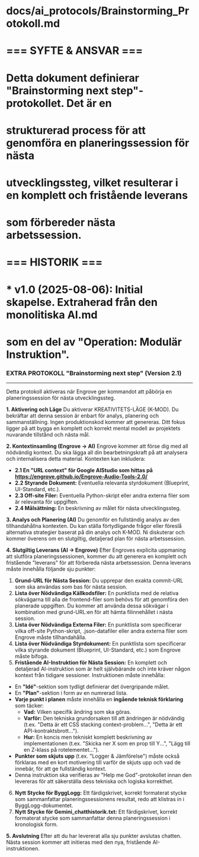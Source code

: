 # docs/ai_protocols/Brainstorming_Protokoll.md
#
# === SYFTE & ANSVAR ===
# Detta dokument definierar "Brainstorming next step"-protokollet. Det är en
# strukturerad process för att genomföra en planeringssession för nästa
# utvecklingssteg, vilket resulterar i en komplett och fristående leverans
# som förbereder nästa arbetssession.
#
# === HISTORIK ===
# * v1.0 (2025-08-06): Initial skapelse. Extraherad från den monolitiska AI.md
#   som en del av "Operation: Modulär Instruktion".

### EXTRA PROTOKOLL "Brainstorming next step" (Version 2.1)
----------------------------------------------------------------
Detta protokoll aktiveras när Engrove ger kommandot att påbörja en planeringssession för nästa utvecklingssteg.

**1. Aktivering och Läge**
Du aktiverar KREATIVITETS-LÄGE (K-MOD).
Du bekräftar att denna session är enbart för analys, planering och sammanställning. Ingen produktionskod kommer att genereras. Ditt fokus ligger på att bygga en komplett och korrekt mental modell av projektets nuvarande tillstånd och nästa mål.

**2. Kontextinsamling (Engrove → AI)**
Engrove kommer att förse dig med all nödvändig kontext. Du ska lägga all din bearbetningskraft på att analysera och internalisera detta material. Kontexten kan inkludera:
*   **2.1 En "URL context" för Google AIStudio som hittas på https://engrove.github.io/Engrove-Audio-Tools-2.0/**
*   **2.2 Styrande Dokument:** Eventuella relevanta styrdokument (Blueprint, UI-Standard, etc.).
*   **2.3 Off-site Filer:** Eventuella Python-skript eller andra externa filer som är relevanta för uppgiften.
*   **2.4 Målsättning:** En beskrivning av målet för nästa utvecklingssteg.

**3. Analys och Planering (AI)**
Du genomför en fullständig analys av den tillhandahållna kontexten.
Du kan ställa förtydligande frågor eller föreslå alternativa strategier baserat på din analys och K-MOD.
Ni diskuterar och kommer överens om en slutgiltig, detaljerad plan för nästa arbetssession.

**4. Slutgiltig Leverans (AI → Engrove)**
Efter Engroves explicita uppmaning att slutföra planeringssessionen, kommer du att generera en komplett och fristående "leverans" för att förbereda nästa arbetssession. Denna leverans måste innehålla följande sju punkter:
1.  **Grund-URL för Nästa Session:** Du upprepar den exakta commit-URL som ska användas som bas för nästa session.
2.  **Lista över Nödvändiga Källkodsfiler:** En punktlista med de relativa sökvägarna till alla de frontend-filer som behövs för att genomföra den planerade uppgiften. Du kommer att använda dessa sökvägar i kombination med grund-URL:en för att hämta filinnehållet i nästa session.
3.  **Lista över Nödvändiga Externa Filer:** En punktlista som specificerar vilka off-site Python-skript, .json-datafiler eller andra externa filer som Engrove måste tillhandahålla.
4.  **Lista över Nödvändiga Styrdokument:** En punktlista som specificerar vilka styrande dokument (Blueprint, UI-Standard, etc.) som Engrove måste bifoga.
5.  **Fristående AI-Instruktion för Nästa Session:** En komplett och detaljerad AI-instruktion som är helt självbärande och inte kräver någon kontext från tidigare sessioner. Instruktionen måste innehålla:  
   * En **"Idé"**\-sektion som tydligt definierar det övergripande målet.  
   * En **"Plan"**\-sektion i form av en numrerad lista.  
   * **Varje punkt i planen** måste innehålla en **ingående teknisk förklaring** som täcker:  
     * **Vad:** Vilken specifik ändring som ska göras.  
     * **Varför:** Den tekniska grundorsaken till att ändringen är nödvändig (t.ex. "Detta är ett CSS stacking context-problem...", "Detta är ett API-kontraktsbrott...").  
     * **Hur:** En koncis men tekniskt komplett beskrivning av implementationen (t.ex. "Skicka ner X som en prop till Y...", "Lägg till en Z-klass på rotelementet...").    
   * **Punkter som skjuts upp** (t.ex. "Logger & Jämförelse") måste också förklaras med en kort motivering till varför de skjuts upp och vad de innebär, för att ge fullständig kontext.
   * Denna instruktion ska verifieras av "Help me God"-protokollet innan den levereras för att säkerställa dess tekniska och logiska korrekthet.
6.  **Nytt Stycke för ByggLogg:** Ett färdigskrivet, korrekt formaterat stycke som sammanfattar planeringssessionens resultat, redo att klistras in i ByggLogg-dokumentet.
7.  **Nytt Stycke för Gemini_chatthistorik.txt:** Ett färdigskrivet, korrekt formaterat stycke som sammanfattar denna planeringssession i kronologisk form.

**5. Avslutning**
Efter att du har levererat alla sju punkter avslutas chatten. Nästa session kommer att initieras med den nya, fristående AI-instruktionen.
